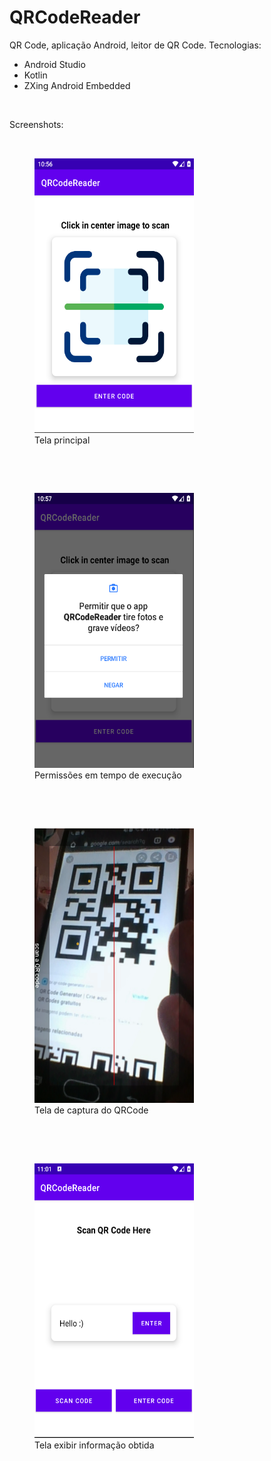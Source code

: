 # QRCodeReader
QR Code, aplicação Android, leitor de QR Code. 
Tecnologias:
<ul>
  <li>Android Studio</li>
  <li>Kotlin</li>
  <li>ZXing Android Embedded </li>
</ul>

<p><br></p>
Screenshots:
<p><br></p>
<figure>
	<img src="Screenshot_1.png" width="255" height="440" />
	<figcaption>Tela principal<br></figcaption>
</figure>
<p><br></p>
<p><br></p>
<figure>
	<img src="Screenshot_2.png" width="255" height="440" />
	<figcaption>Permissões em tempo de execução<br></figcaption>
</figure>
<p><br></p>
<p><br></p>
<figure>
	<img src="Screenshot_4.png" width="255" height="440" />
	<figcaption>Tela de captura do QRCode<br></figcaption>
</figure>
<p><br></p>
<p><br></p>
<figure>
	<img src="Screenshot_3.png" width="255" height="440" />
	<figcaption>Tela exibir informação obtida<br></figcaption>
</figure>
  
